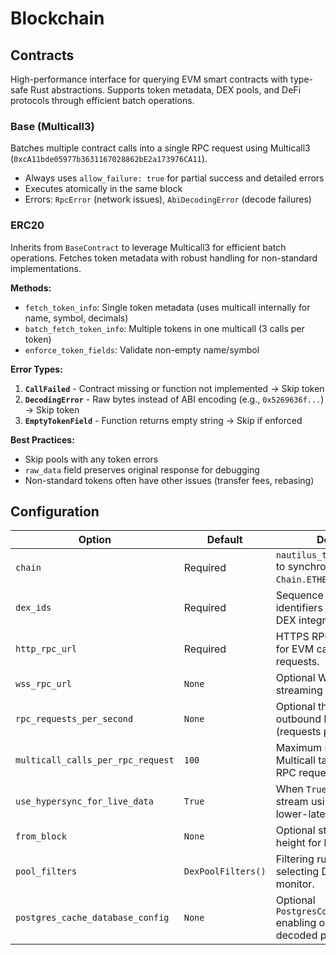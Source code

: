 # Blockchain

## Contracts

High-performance interface for querying EVM smart contracts with type-safe Rust abstractions. Supports token metadata, DEX pools, and DeFi protocols through efficient batch operations.

### Base (Multicall3)

Batches multiple contract calls into a single RPC request using Multicall3 (`0xcA11bde05977b3631167028862bE2a173976CA11`).

- Always uses `allow_failure: true` for partial success and detailed errors
- Executes atomically in the same block
- Errors: `RpcError` (network issues), `AbiDecodingError` (decode failures)

### ERC20

Inherits from `BaseContract` to leverage Multicall3 for efficient batch operations. Fetches token metadata with robust handling for non-standard implementations.

**Methods:**

- `fetch_token_info`: Single token metadata (uses multicall internally for name, symbol, decimals)
- `batch_fetch_token_info`: Multiple tokens in one multicall (3 calls per token)
- `enforce_token_fields`: Validate non-empty name/symbol

**Error Types:**

1. **`CallFailed`** - Contract missing or function not implemented → Skip token
2. **`DecodingError`** - Raw bytes instead of ABI encoding (e.g., `0x5269636f...`) → Skip token
3. **`EmptyTokenField`** - Function returns empty string → Skip if enforced

**Best Practices:**

- Skip pools with any token errors
- `raw_data` field preserves original response for debugging
- Non-standard tokens often have other issues (transfer fees, rebasing)

## Configuration

| Option                          | Default | Description |
|---------------------------------|---------|-------------|
| `chain`                         | Required | `nautilus_trader.model.Chain` to synchronize (e.g., `Chain.ETHEREUM`). |
| `dex_ids`                       | Required | Sequence of `DexType` identifiers describing which DEX integrations to enable. |
| `http_rpc_url`                  | Required | HTTPS RPC endpoint used for EVM calls and Multicall requests. |
| `wss_rpc_url`                   | `None`  | Optional WSS endpoint for streaming live updates. |
| `rpc_requests_per_second`       | `None`  | Optional throttle for outbound RPC calls (requests per second). |
| `multicall_calls_per_rpc_request` | `100` | Maximum number of Multicall targets batched per RPC request. |
| `use_hypersync_for_live_data`   | `True`  | When `True`, bootstrap and stream using Hypersync for lower-latency diffs. |
| `from_block`                    | `None`  | Optional starting block height for historical backfill. |
| `pool_filters`                  | `DexPoolFilters()` | Filtering rules applied when selecting DEX pools to monitor. |
| `postgres_cache_database_config`| `None`  | Optional `PostgresConnectOptions` enabling on-disk caching of decoded pool state. |
